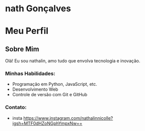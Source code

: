 # nath Gonçalves
# Meu Perfil

## Sobre Mim
Olá! Eu sou nathalin, amo tudo que envolva tecnologia e inovação.

### Minhas Habilidades:
- Programação em Python, JavaScript, etc.
- Desenvolvimento Web
- Controle de versão com Git e GitHub

### Contato:
- insta https://www.instagram.com/nathalinnicolle?igsh=MTF0dHZoNGphYmpxNw==